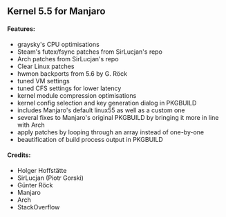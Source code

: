 ## Kernel 5.5 for Manjaro
#### Features:
- graysky's CPU optimisations
- Steam's futex/fsync patches from SirLucjan's repo
- Arch patches from SirLucjan's repo
- Clear Linux patches
- hwmon backports from 5.6 by G. Röck
- tuned VM settings
- tuned CFS settings for lower latency
- kernel module compression optimisations
- kernel config selection and key generation dialog in PKGBUILD
- includes Manjaro's default linux55 as well as a custom one
- several fixes to Manjaro's original PKGBUILD by bringing it more in line with Arch
- apply patches by looping through an array instead of one-by-one
- beautification of build process output in PKGBUILD

#### Credits:
- Holger Hoffstätte
- SirLucjan (Piotr Gorski)
- Günter Röck
- Manjaro
- Arch
- StackOverflow
